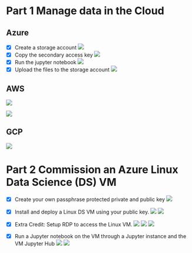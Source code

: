 # Part 1 Manage data in the Cloud

## Azure

- [x] Create a storage account
![](./asset/00006-hw2.png)
- [x] Copy the secondary access key
![](./asset/00005-hw2.png)
- [x] Run the jupyter notebook
![](./asset/00003-hw2.png)
- [x] Upload the files to the storage account
![](./asset/00004-hw2.png)

## AWS

![](./asset/00012-hw2.png)

![](./asset/00013-hw2.png)

## GCP
![](./asset/00014-hw2.png)

# Part 2 Commission an Azure Linux Data Science (DS) VM

- [x] Create your own passphrase protected private and public key
![](./asset/00008-hw2.png)

- [x] Install and deploy a Linux DS VM using your public key.
![](./asset/00009-hw2.png)
![](./asset/00011-hw2.png)

- [x] Extra Credit: Setup RDP to access the Linux VM.
![](./asset/00000-hw2.png)
![](./asset/00002-hw2.png)
![](./asset/00007-hw2.png)

- [x] Run a Jupyter notebook on the VM through a Jupyter instance and the VM Jupyter Hub
![](./asset/00001-hw2.png)
![](./asset/00010-hw2.png)